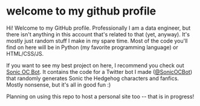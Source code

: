 # welcome to my github profile

Hi! Welcome to my GitHub profile. Professionally I am a data engineer, but there isn't anything in this account that's related to that (yet, anyway). It's mostly just random stuff I make in my spare time. Most of the code you'll find on here will be in Python (my favorite programming language) or HTML/CSS/JS.

If you want to see my best project on here, I recommend you check out [Sonic OC Bot](https://github.com/BenShoeman/SonicOCBot). It contains the code for a Twitter bot I made ([@SonicOCBot](https://twitter.com/sonicocbot)) that randomly generates Sonic the Hedgehog characters and fanfics. Mostly nonsense, but it's all in good fun :)

Planning on using this repo to host a personal site too -- that is in progress!